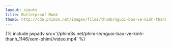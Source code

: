 ```yaml
---
layout: sieutv
title: Bulletproof Monk
thumb: http://cdn.phim3s.net/images/films/thumb/nguoi-bao-ve-kinh-thanh-bulletproof-monk.jpg
---
```

{% include jwpadv src='//phim3s.net/phim-le/nguoi-bao-ve-kinh-thanh_1146/xem-phim//video.mp4' %}